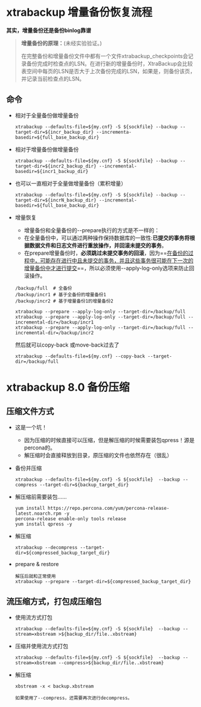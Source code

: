 # xtrabackup 增量备份恢复流程

**其实，增量备份还是备份binlog靠谱**

> **增量备份的原理：**(未经实验验证。)
>
> 在完整备份和增量备份文件中都有一个文件xtrabackup_checkpoints会记录备份完成时检查点的LSN。在进行新的增量备份时，XtraBackup会比较表空间中每页的LSN是否大于上次备份完成的LSN，如果是，则备份该页，并记录当前检查点的LSN。

## 命令

- 相对于全量备份做增量备份

  ```
  xtrabackup --defaults-file=${my.cnf} -S ${sockfile} --backup --target-dir=${incr_backup_dir} --incrementa-basedir=${full_base_backup_dir}
  ```

- 相对于增量备份做增量备份

  ```
  xtrabackup --defaults-file=${my.cnf} -S ${sockfile} --backup --target-dir=${incr2_backup_dir} --incremental-basedir=${incr1_backup_dir}
  ```

- 也可以一直相对于全量做增量备份（累积增量）

  ```
  xtrabackup --defaults-file=${my.cnf} -S ${sockfile} --backup --target-dir=${incrN_backup_dir} --incremental-basedir=${full_base_backup_dir}
  ```

- 增量恢复

  - 增量备份和全量备份的--prepare执行的方式是不一样的：
  - 在全量备份中，可以通过两种操作保持数据库的一致性:**已提交的事务将根据数据文件和日志文件进行重放操作，并回滚未提交的事务**。
  - 在prepare增量备份时，**必须跳过未提交事务的回滚**，因为==<u>在备份的过程中，可能存在进行中且未提交的事务，并且这些事务很可能在下一次的增量备份中才进行提交</u>==，所以必须使用--apply-log-only选项来防止回滚操作。

  ```
  /backup/full	# 全备份
  /backup/incr1	# 基于全备份的增量备份1
  /backup/incr2	# 基于增量备份1的增量备份2
  
  xtrabackup --prepare --apply-log-only --target-dir=/backup/full
  xtrabackup --prepare --apply-log-only --target-dir=/backup/full --incremental-dir=/backup/incr1
  xtrabackup --prepare --apply-log-only --target-dir=/backup/full --incremental-dir=/backup/incr2
  ```

  然后就可以copy-back 或move-back过去了

  ```
  xtrabackup --defaults-file=${my.cnf} --copy-back --target-dir=/backup/full
  ```

  

# xtrabackup 8.0 备份压缩

## 压缩文件方式

- 这是一个坑！

  - 因为压缩的时候直接可以压缩，但是解压缩的时候需要装包qpress！源是percona的。
  - 解压缩时会直接释放到目录，原压缩的文件也依然存在（很乱）

- 备份并压缩

  ```
  xtrabackup --defaults-file=${my.cnf} -S ${sockfile}  --backup --compress --target-dir=${backup_target_dir}
  ```

- 解压缩前需要装包……

  ```
  yum install https://repo.percona.com/yum/percona-release-latest.noarch.rpm -y
  percona-release enable-only tools release
  yum install qpress -y
  ```

- 解压缩

  ```
  xtrabackup --decompress --target-dir=${compressed_backup_target_dir}
  ```

- prepare & restore

  ```
  解压后就和正常使用
  xtrabackup --prepare --target-dir=${compressed_backup_target_dir} 
  ```



## 流压缩方式，打包成压缩包

- 使用流方式打包

  ```
  xtrabackup --defaults-file=${my.cnf} -S ${sockfile}  --backup --stream=xbstream >${backup_dir/file..xbstream}
  ```

- 压缩并使用流方式打包

  ```
  xtrabackup --defaults-file=${my.cnf} -S ${sockfile}  --backup --stream=xbstream --compress>${backup_dir/file..xbstream}
  ```

- 解压缩

  ```
  xbstream -x < backup.xbstream
  
  如果使用了--compress，还需要再次进行decompress。
  ```
